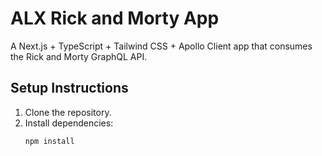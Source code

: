 # ALX Rick and Morty App

A Next.js + TypeScript + Tailwind CSS + Apollo Client app that consumes the Rick and Morty GraphQL API.

## Setup Instructions

1. Clone the repository.
2. Install dependencies:
   ```bash
   npm install
